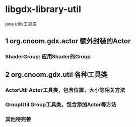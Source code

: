 # libgdx-library-util
java utils工具库
##  1 org.cnoom.gdx.actor 额外封装的Actor
### ShaderGroup: 应用Shader的Group
## 2 org.cnoom.gdx.util 各种工具类
### ActorUtil Actor工具类，包含位置，大小等相关方法
### GroupUtil  Group工具类，包含添加Actor等方法
### 其他待完善


